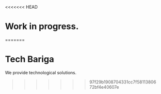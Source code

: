<<<<<<< HEAD
# Work in progress.
=======
# Tech  Bariga  

We provide technological solutions.
>>>>>>> 97f29b1908704331cc7f5811380672bf4e40607e

